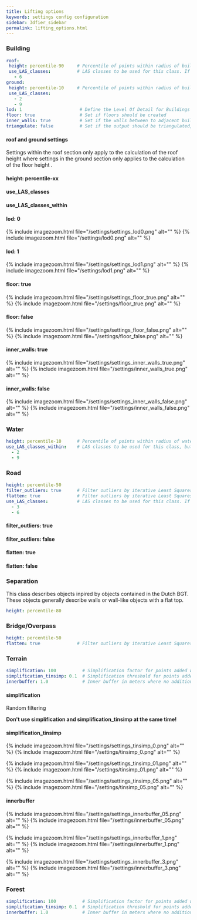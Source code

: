 ```yaml
---
title: Lifting options
keywords: settings config configuration
sidebar: 3dfier_sidebar
permalink: lifting_options.html
---
```


### Building
~~~ yaml
roof:
 height: percentile-90     # Percentile of points within radius of building vertices for roof height lifting, building_radius_vertex_elevation is defined in options
 use_LAS_classes:          # LAS classes to be used for this class. If empty all classes are used
   - 6
ground:
 height: percentile-10     # Percentile of points within radius of building vertices for floor height lifting
 use_LAS_classes:
   - 2
   - 9
lod: 1                      # Define the Level Of Detail for Buildings (0 and 1 possible)
floor: true                 # Set if floors should be created
inner_walls: true           # Set if the walls between to adjacent buildings within a block should be created
triangulate: false          # Set if the output should be triangulated, only works for non-triangular output formats like CityGML/IMGeo
~~~

#### roof and ground settings
Settings within the roof section only apply to the calculation of the roof height where settings in the ground section only applies to the calculation of the floor height
.
#### height: percentile-xx

#### use_LAS_classes

#### use_LAS_classes_within

#### lod: 0
{% include imagezoom.html file="/settings/settings_lod0.png" alt="" %}
{% include imagezoom.html file="/settings/lod0.png" alt="" %}

#### lod: 1
{% include imagezoom.html file="/settings/settings_lod1.png" alt="" %}
{% include imagezoom.html file="/settings/lod1.png" alt="" %}

#### floor: true
{% include imagezoom.html file="/settings/settings_floor_true.png" alt="" %}
{% include imagezoom.html file="/settings/floor_true.png" alt="" %}

#### floor: false
{% include imagezoom.html file="/settings/settings_floor_false.png" alt="" %}
{% include imagezoom.html file="/settings/floor_false.png" alt="" %}

#### inner_walls: true
{% include imagezoom.html file="/settings/settings_inner_walls_true.png" alt="" %}
{% include imagezoom.html file="/settings/inner_walls_true.png" alt="" %}

#### inner_walls: false
{% include imagezoom.html file="/settings/settings_inner_walls_false.png" alt="" %}
{% include imagezoom.html file="/settings/inner_walls_false.png" alt="" %}


### Water
~~~ yaml
height: percentile-10      # Percentile of points within radius of water vertices for lifting, radius_vertex_elevation is defined in options
use_LAS_classes_within:    # LAS classes to be used for this class, but only if points fall within the polygon and the range of the vertex.
  - 2
  - 9
~~~

### Road
~~~ yaml
height: percentile-50
filter_outliers: true      # Filter outliers by iterative Least Squares fitting of 3D quadric suface. Only replace heights of detected outliers
flatten: true              # Filter outliers by iterative Least Squares fitting of 3D quadric suface. Replace all heights of polygon with the fitted plane. Results in smoother roads
use_LAS_classes:           # LAS classes to be used for this class. If empty all classes are used
  - 3
  - 6
~~~

#### filter_outliers: true
#### filter_outliers: false
#### flatten: true
#### flatten: false

### Separation
This class describes objects inpired by objects contained in the Dutch BGT. These objects generally describe walls or wall-like objects with a flat top.

~~~ yaml
height: percentile-80
~~~

### Bridge/Overpass
~~~ yaml
height: percentile-50
flatten: true              # Filter outliers by iterative Least Squares fitting of 3D quadric suface. Replace all heights of polygon with the fitted plane. Results in smoother bridges
~~~

### Terrain
~~~ yaml
simplification: 100          # Simplification factor for points added within terrain polygons, points are added random
simplification_tinsimp: 0.1  # Simplification threshold for points added within terrain polygons, points are removed from triangulation until specified error threshold value is reached
innerbuffer: 1.0             # Inner buffer in meters where no additional points will be added within boundary of the terrain polygon
~~~

#### simplification
Random filtering

**Don't use simplification and simplification_tinsimp at the same time!**

#### simplification_tinsimp
{% include imagezoom.html file="/settings/settings_tinsimp_0.png" alt="" %}
{% include imagezoom.html file="/settings/tinsimp_0.png" alt="" %}

{% include imagezoom.html file="/settings/settings_tinsimp_01.png" alt="" %}
{% include imagezoom.html file="/settings/tinsimp_01.png" alt="" %}

{% include imagezoom.html file="/settings/settings_tinsimp_05.png" alt="" %}
{% include imagezoom.html file="/settings/tinsimp_05.png" alt="" %}

#### innerbuffer
{% include imagezoom.html file="/settings/settings_innerbuffer_05.png" alt="" %}
{% include imagezoom.html file="/settings/innerbuffer_05.png" alt="" %}

{% include imagezoom.html file="/settings/settings_innerbuffer_1.png" alt="" %}
{% include imagezoom.html file="/settings/innerbuffer_1.png" alt="" %}

{% include imagezoom.html file="/settings/settings_innerbuffer_3.png" alt="" %}
{% include imagezoom.html file="/settings/innerbuffer_3.png" alt="" %}

### Forest
~~~ yaml
simplification: 100          # Simplification factor for points added within forest polygons, points are added random
simplification_tinsimp: 0.1  # Simplification threshold for points added within forest polygons, points are removed from triangulation until specified error threshold value is reached
innerbuffer: 1.0             # Inner buffer in meters where no additional points will be added within boundary of the forest polygon
~~~
